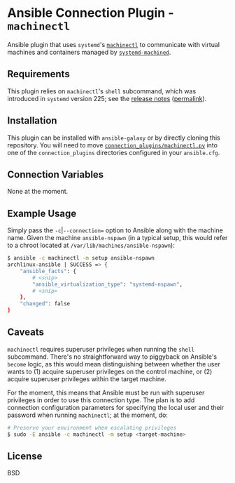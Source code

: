 Ansible Connection Plugin - `machinectl`
========================================

Ansible plugin that uses `systemd`'s
[`machinectl`](https://www.freedesktop.org/software/systemd/man/machinectl.html)
to communicate with virtual machines and containers managed by
[`systemd-machined`](https://www.freedesktop.org/software/systemd/man/systemd-machined.service.html).

Requirements
------------

This plugin relies on `machinectl`'s `shell` subcommand, which was introduced
in `systemd` version 225; see the [release
notes](https://github.com/systemd/systemd/blob/master/NEWS#L1233-L1241)
([permalink](https://github.com/systemd/systemd/blob/3dea75dead5d3b229c9780de63479ea0aa655ba5/NEWS#L1233-L1241)).

Installation
------------

This plugin can be installed with `ansible-galaxy` or by directly cloning this
repository.  You will need to move
[`connection_plugins/machinectl.py`](connection_plugins/machinectl.py) into one
of the `connection_plugins` directories configured in your `ansible.cfg`.

Connection Variables
--------------------

None at the moment.

Example Usage
-------------

Simply pass the `-c`|`--connection=` option to Ansible along with the machine
name.  Given the machine `ansible-nspawn` (in a typical setup, this would refer
to a chroot located at `/var/lib/machines/ansible-nspawn`):

```sh
$ ansible -c machinectl -m setup ansible-nspawn
archlinux-ansible | SUCCESS => {
    "ansible_facts": {
        # <snip>
        "ansible_virtualization_type": "systemd-nspawn",
        # <snip>
    },
    "changed": false
}
```

Caveats
-------

`machinectl` requires superuser privileges when running the `shell` subcommand.
There's no straightforward way to piggyback on Ansible's `become` logic, as
this would mean distinguishing between whether the user wants to (1) acquire
superuser privileges on the control machine, or (2) acquire superuser
privileges within the target machine.

For the moment, this means that Ansible must be run with superuser privileges
in order to use this connection type.  The plan is to add connection
configuration parameters for specifying the local user and their password when
running `machinectl`; at the moment, do:

```sh
# Preserve your environment when escalating privileges
$ sudo -E ansible -c machinectl -m setup <target-machine>
```

License
-------

BSD
